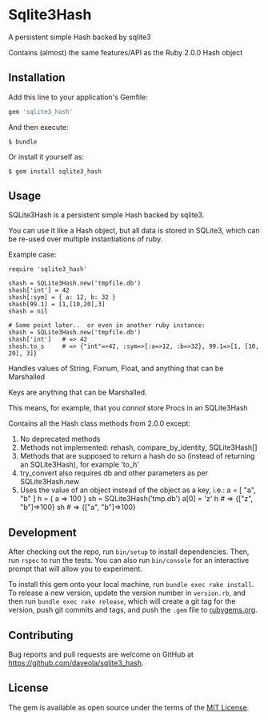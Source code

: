 # Sqlite3Hash

A persistent simple Hash backed by sqlite3

Contains (almost) the same features/API as the Ruby 2.0.0 Hash object

## Installation

Add this line to your application's Gemfile:

```ruby
gem 'sqlite3_hash'
```

And then execute:

    $ bundle

Or install it yourself as:

    $ gem install sqlite3_hash

## Usage

SQLite3Hash is a persistent simple Hash backed by sqlite3.

You can use it like a Hash object, but all data is stored in SQLite3,
which can be re-used over multiple instantiations of ruby.

Example case:

    require 'sqlite3_hash'
    
    shash = SQLite3Hash.new('tmpfile.db')
    shash['int'] = 42
    shash[:sym] = { a: 12, b: 32 }
    shash[99.1] = [1,[10,20],3]  
    shash = nil

    # Some point later..  or even in another ruby instance:
    shash = SQLite3Hash.new('tmpfile.db')
    shash['int']   # => 42
    shash.to_s     # => {"int"=>42, :sym=>{:a=>12, :b=>32}, 99.1=>[1, [10, 20], 3]}

Handles values of String, Fixnum, Float, and anything that can be Marshalled

Keys are anything that can be Marshalled.

This means, for example, that you *cannot* store Procs in an SQLite3Hash

Contains all the Hash class methods from 2.0.0 except:
1) No deprecated methods
2) Methods not implemented:  rehash, compare_by_identity, SQLite3Hash[]
3) Methods that are supposed to return a hash do so
   (instead of returning an SQLite3Hash), for example 'to_h'
4) try_convert also requires db and other parameters as per SQLite3Hash.new
5) Uses the value of an object instead of the object as a key, i.e.:
   a = [ "a", "b" ]
   h = { a => 100 }
   sh = SQLite3Hash('tmp.db')
   a[0] = 'z'
   h	 # => {["z", "b"]=>100}
   sh  # => {["a", "b"]=>100}


## Development

After checking out the repo, run `bin/setup` to install dependencies. Then, run `rspec` to run the tests. You can also run `bin/console` for an interactive prompt that will allow you to experiment.

To install this gem onto your local machine, run `bundle exec rake install`. To release a new version, update the version number in `version.rb`, and then run `bundle exec rake release`, which will create a git tag for the version, push git commits and tags, and push the `.gem` file to [rubygems.org](https://rubygems.org).

## Contributing

Bug reports and pull requests are welcome on GitHub at https://github.com/daveola/sqlite3_hash.


## License

The gem is available as open source under the terms of the [MIT License](http://opensource.org/licenses/MIT).

